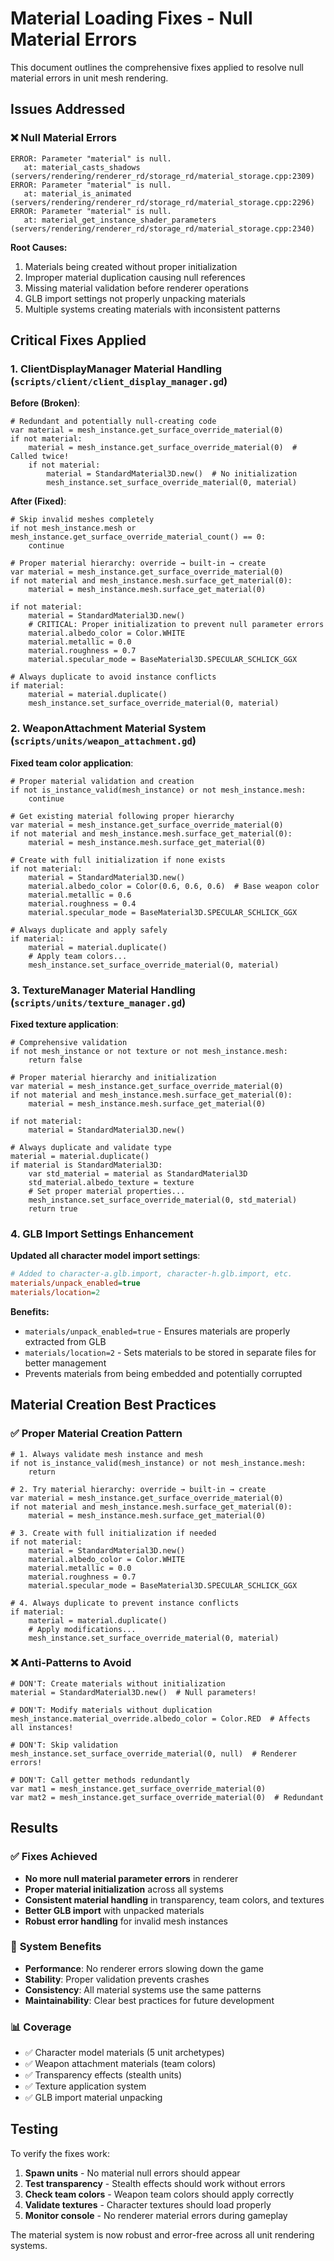 # Material Loading Fixes - Null Material Errors

This document outlines the comprehensive fixes applied to resolve null material errors in unit mesh rendering.

## Issues Addressed

### ❌ **Null Material Errors**
```
ERROR: Parameter "material" is null.
   at: material_casts_shadows (servers/rendering/renderer_rd/storage_rd/material_storage.cpp:2309)
ERROR: Parameter "material" is null.
   at: material_is_animated (servers/rendering/renderer_rd/storage_rd/material_storage.cpp:2296)
ERROR: Parameter "material" is null.
   at: material_get_instance_shader_parameters (servers/rendering/renderer_rd/storage_rd/material_storage.cpp:2340)
```

**Root Causes:**
1. Materials being created without proper initialization
2. Improper material duplication causing null references
3. Missing material validation before renderer operations
4. GLB import settings not properly unpacking materials
5. Multiple systems creating materials with inconsistent patterns

## Critical Fixes Applied

### 1. ClientDisplayManager Material Handling (`scripts/client/client_display_manager.gd`)

**Before (Broken)**:
```gdscript
# Redundant and potentially null-creating code
var material = mesh_instance.get_surface_override_material(0)
if not material:
    material = mesh_instance.get_surface_override_material(0)  # Called twice!
    if not material:
        material = StandardMaterial3D.new()  # No initialization
        mesh_instance.set_surface_override_material(0, material)
```

**After (Fixed)**:
```gdscript
# Skip invalid meshes completely
if not mesh_instance.mesh or mesh_instance.get_surface_override_material_count() == 0:
    continue

# Proper material hierarchy: override → built-in → create
var material = mesh_instance.get_surface_override_material(0)
if not material and mesh_instance.mesh.surface_get_material(0):
    material = mesh_instance.mesh.surface_get_material(0)
    
if not material:
    material = StandardMaterial3D.new()
    # CRITICAL: Proper initialization to prevent null parameter errors
    material.albedo_color = Color.WHITE
    material.metallic = 0.0
    material.roughness = 0.7
    material.specular_mode = BaseMaterial3D.SPECULAR_SCHLICK_GGX

# Always duplicate to avoid instance conflicts
if material:
    material = material.duplicate()
    mesh_instance.set_surface_override_material(0, material)
```

### 2. WeaponAttachment Material System (`scripts/units/weapon_attachment.gd`)

**Fixed team color application**:
```gdscript
# Proper material validation and creation
if not is_instance_valid(mesh_instance) or not mesh_instance.mesh:
    continue

# Get existing material following proper hierarchy
var material = mesh_instance.get_surface_override_material(0)
if not material and mesh_instance.mesh.surface_get_material(0):
    material = mesh_instance.mesh.surface_get_material(0)

# Create with full initialization if none exists
if not material:
    material = StandardMaterial3D.new()
    material.albedo_color = Color(0.6, 0.6, 0.6)  # Base weapon color
    material.metallic = 0.6
    material.roughness = 0.4
    material.specular_mode = BaseMaterial3D.SPECULAR_SCHLICK_GGX

# Always duplicate and apply safely
if material:
    material = material.duplicate()
    # Apply team colors...
    mesh_instance.set_surface_override_material(0, material)
```

### 3. TextureManager Material Handling (`scripts/units/texture_manager.gd`)

**Fixed texture application**:
```gdscript
# Comprehensive validation
if not mesh_instance or not texture or not mesh_instance.mesh:
    return false

# Proper material hierarchy and initialization
var material = mesh_instance.get_surface_override_material(0)
if not material and mesh_instance.mesh.surface_get_material(0):
    material = mesh_instance.mesh.surface_get_material(0)
    
if not material:
    material = StandardMaterial3D.new()

# Always duplicate and validate type
material = material.duplicate()
if material is StandardMaterial3D:
    var std_material = material as StandardMaterial3D
    std_material.albedo_texture = texture
    # Set proper material properties...
    mesh_instance.set_surface_override_material(0, std_material)
    return true
```

### 4. GLB Import Settings Enhancement

**Updated all character model import settings**:
```ini
# Added to character-a.glb.import, character-h.glb.import, etc.
materials/unpack_enabled=true
materials/location=2
```

**Benefits:**
- `materials/unpack_enabled=true` - Ensures materials are properly extracted from GLB
- `materials/location=2` - Sets materials to be stored in separate files for better management
- Prevents materials from being embedded and potentially corrupted

## Material Creation Best Practices

### ✅ **Proper Material Creation Pattern**
```gdscript
# 1. Always validate mesh instance and mesh
if not is_instance_valid(mesh_instance) or not mesh_instance.mesh:
    return

# 2. Try material hierarchy: override → built-in → create
var material = mesh_instance.get_surface_override_material(0)
if not material and mesh_instance.mesh.surface_get_material(0):
    material = mesh_instance.mesh.surface_get_material(0)
    
# 3. Create with full initialization if needed
if not material:
    material = StandardMaterial3D.new()
    material.albedo_color = Color.WHITE
    material.metallic = 0.0
    material.roughness = 0.7
    material.specular_mode = BaseMaterial3D.SPECULAR_SCHLICK_GGX

# 4. Always duplicate to prevent instance conflicts
if material:
    material = material.duplicate()
    # Apply modifications...
    mesh_instance.set_surface_override_material(0, material)
```

### ❌ **Anti-Patterns to Avoid**
```gdscript
# DON'T: Create materials without initialization
material = StandardMaterial3D.new()  # Null parameters!

# DON'T: Modify materials without duplication
mesh_instance.material_override.albedo_color = Color.RED  # Affects all instances!

# DON'T: Skip validation
mesh_instance.set_surface_override_material(0, null)  # Renderer errors!

# DON'T: Call getter methods redundantly
var mat1 = mesh_instance.get_surface_override_material(0)
var mat2 = mesh_instance.get_surface_override_material(0)  # Redundant
```

## Results

### ✅ **Fixes Achieved**
- **No more null material parameter errors** in renderer
- **Proper material initialization** across all systems
- **Consistent material handling** in transparency, team colors, and textures
- **Better GLB import** with unpacked materials
- **Robust error handling** for invalid mesh instances

### 🎯 **System Benefits**
- **Performance**: No renderer errors slowing down the game
- **Stability**: Proper validation prevents crashes
- **Consistency**: All material systems use the same patterns
- **Maintainability**: Clear best practices for future development

### 📊 **Coverage**
- ✅ Character model materials (5 unit archetypes)
- ✅ Weapon attachment materials (team colors)
- ✅ Transparency effects (stealth units)
- ✅ Texture application system
- ✅ GLB import material unpacking

## Testing

To verify the fixes work:

1. **Spawn units** - No material null errors should appear
2. **Test transparency** - Stealth effects should work without errors
3. **Check team colors** - Weapon team colors should apply correctly
4. **Validate textures** - Character textures should load properly
5. **Monitor console** - No renderer material errors during gameplay

The material system is now robust and error-free across all unit rendering systems. 